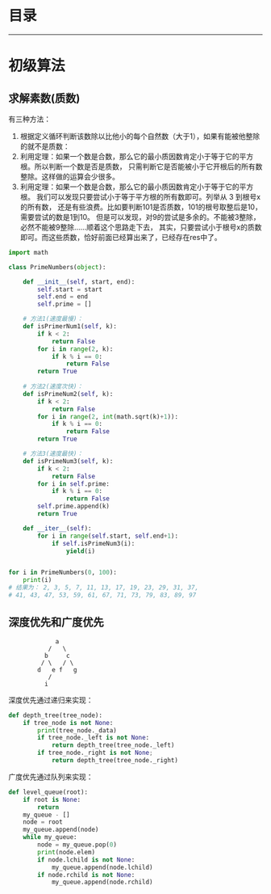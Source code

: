 # 目录
<!--自动插入TOC：https://github.com/ekalinin/github-markdown-toc-->
<!--ts-->
<!--te-->

----

# 初级算法

## 求解素数(质数)

有三种方法：

1. 根据定义循环判断该数除以比他小的每个自然数（大于1），如果有能被他整除的就不是质数：
2. 利用定理：如果一个数是合数，那么它的最小质因数肯定小于等于它的平方根。所以判断一个数是否是质数，
只需判断它是否能被小于它开根后的所有数整除。这样做的运算会少很多。
3. 利用定理：如果一个数是合数，那么它的最小质因数肯定小于等于它的平方根。
我们可以发现只要尝试小于等于平方根的所有数即可。列举从 3 到根号x的所有数，
还是有些浪费。比如要判断101是否质数，101的根号取整后是10，需要尝试的数是1到10。
但是可以发现，对9的尝试是多余的。不能被3整除，必然不能被9整除……顺着这个思路走下去，
其实，只要尝试小于根号x的质数即可。而这些质数，恰好前面已经算出来了，已经存在res中了。

```python
import math

class PrimeNumbers(object):

    def __init__(self, start, end):
        self.start = start
        self.end = end
        self.prime = []

    # 方法1(速度最慢)：
    def isPrimerNum1(self, k):
        if k < 2:
            return False
        for i in range(2, k):
            if k % i == 0:
                return False
        return True
    
    # 方法2(速度次快)：
    def isPrimeNum2(self, k):
        if k < 2:
            return False
        for i in range(2, int(math.sqrt(k)+1)):
            if k % i == 0:
                return False
        return True

    # 方法3(速度最快)：
    def isPrimeNum3(self, k):
        if k < 2:
            return False
        for i in self.prime:
            if k % i == 0:
                return False
        self.prime.append(k)
        return True

    def __iter__(self):
        for i in range(self.start, self.end+1):
            if self.isPrimeNum3(i):
                yield(i)


for i in PrimeNumbers(0, 100):
	print(i)
# 结果为： 2, 3, 5, 7, 11, 13, 17, 19, 23, 29, 31, 37, 
# 41, 43, 47, 53, 59, 61, 67, 71, 73, 79, 83, 89, 97
```

## 深度优先和广度优先

```
             a
           /   \
          b     c
         / \   / \
        d   e f   g
           /
          i
```

深度优先通过递归来实现：

```python
def depth_tree(tree_node):
	if tree_node is not None:
		print(tree_node._data)
		if tree_node._left is not None:
			return depth_tree(tree_node._left)
		if tree_node._right is not None;
			return depth_tree(tree_node._right)
```

广度优先通过队列来实现：

```python
def level_queue(root):
	if root is None:
		return
	my_queue - []
	node = root
	my_queue.append(node)
	while my_queue:
		node = my_queue.pop(0)
		print(node.elem)
		if node.lchild is not None:
			my_queue.append(node.lchild)
		if node.rchild is not None:
			my_queue.append(node.rchild)
```
